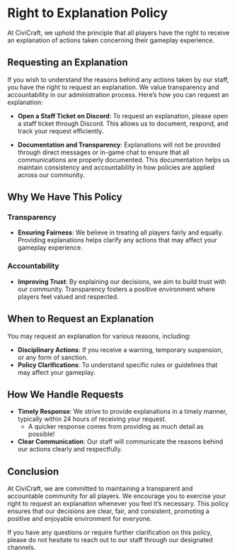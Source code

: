 # Right to Explanation Policy

At CiviCraft, we uphold the principle that all players have the right to receive an explanation of actions taken concerning their gameplay experience.

## Requesting an Explanation

If you wish to understand the reasons behind any actions taken by our staff, you have the right to request an explanation. We value transparency and accountability in our administration process. Here’s how you can request an explanation:

- **Open a Staff Ticket on Discord**: To request an explanation, please open a staff ticket through Discord. This allows us to document, respond, and track your request efficiently.

- **Documentation and Transparency**: Explanations will not be provided through direct messages or in-game chat to ensure that all communications are properly documented. This documentation helps us maintain consistency and accountability in how policies are applied across our community.

## Why We Have This Policy

### Transparency
- **Ensuring Fairness**: We believe in treating all players fairly and equally. Providing explanations helps clarify any actions that may affect your gameplay experience.

### Accountability
- **Improving Trust**: By explaining our decisions, we aim to build trust with our community. Transparency fosters a positive environment where players feel valued and respected.

## When to Request an Explanation

You may request an explanation for various reasons, including:
- **Disciplinary Actions**: If you receive a warning, temporary suspension, or any form of sanction.
- **Policy Clarifications**: To understand specific rules or guidelines that may affect your gameplay.

## How We Handle Requests

- **Timely Response**: We strive to provide explanations in a timely manner, typically within 24 hours of receiving your request.
  - A quicker response comes from providing as much detail as possible!
- **Clear Communication**: Our staff will communicate the reasons behind our actions clearly and respectfully.

## Conclusion

At CiviCraft, we are committed to maintaining a transparent and accountable community for all players. We encourage you to exercise your right to request an explanation whenever you feel it’s necessary. This policy ensures that our decisions are clear, fair, and consistent, promoting a positive and enjoyable environment for everyone.

If you have any questions or require further clarification on this policy, please do not hesitate to reach out to our staff through our designated channels.
